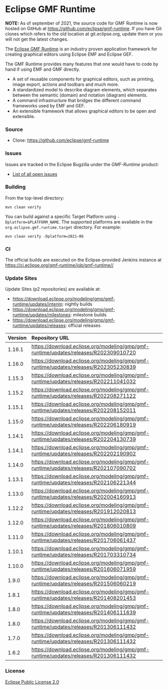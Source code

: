 # Eclipse GMF Runtime

**NOTE:** As of september of 2021, the source code for GMF Runtime is now hosted on GitHub at https://github.com/eclipse/gmf-runtime. If you have Git clones which refers to the old location at git.eclipse.org, update them or you will not get the latest changes.

The [Eclipse GMF Runtime](https://projects.eclipse.org/projects/modeling.gmf-runtime) is an industry proven application framework for creating graphical editors using Eclipse EMF and Eclipse GEF.

The GMF Runtime provides many features that one would have to code by hand if using EMF and GMF directly.

* A set of reusable components for graphical editors, such as printing, image export, actions and toolbars and much more.
* A standardized model to describe diagram elements, which separates between the semantic (domain) and notation (diagram) elements.
* A command infrastructure that bridges the different command frameworks used by EMF and GEF.
* An extensible framework that allows graphical editors to be open and extensible.

### Source

* Clone: https://github.com/eclipse/gmf-runtime

### Issues

Issues are tracked in the Eclipse Bugzilla under the _GMF-Runtime_ product:

* [List of all open issues](https://bugs.eclipse.org/bugs/buglist.cgi?bug_status=UNCONFIRMED&bug_status=NEW&bug_status=ASSIGNED&bug_status=REOPENED&classification=Modeling&component=General&list_id=20785712&product=GMF-Runtime&query_format=advanced)


### Building

From the top-level directory:

    mvn clean verify
    
You can build against a specific Target Platform using `-Dplatform=$PLATFORM_NAME`.
The supported platforms are available in the `org.eclipse.gmf.runtime.target` directory.
For example:

    mvn clean verify -Dplatform=2021-06

### CI

The official builds are executed on the Eclipse-provided Jenkins instance at <https://ci.eclipse.org/gmf-runtime/job/gmf-runtime//>

### Update Sites

Update Sites (p2 repositories) are available at:
* <https://download.eclipse.org/modeling/gmp/gmf-runtime/updates/interim>: nightly builds
* <https://download.eclipse.org/modeling/gmp/gmf-runtime/updates/milestones>: milestone builds
* <https://download.eclipse.org/modeling/gmp/gmf-runtime/updates/releases>: official releases

| Version | Repository URL                                                                       |
|:--------|:-------------------------------------------------------------------------------------|
| 1.16.1  | https://download.eclipse.org/modeling/gmp/gmf-runtime/updates/releases/R202309010720 |
| 1.16.0  | https://download.eclipse.org/modeling/gmp/gmf-runtime/updates/releases/R202305230839 |
| 1.15.3  | https://download.eclipse.org/modeling/gmp/gmf-runtime/updates/releases/R202211041032 |
| 1.15.2  | https://download.eclipse.org/modeling/gmp/gmf-runtime/updates/releases/R202208271122 |
| 1.15.1  | https://download.eclipse.org/modeling/gmp/gmf-runtime/updates/releases/R202208152011 |
| 1.15.0  | https://download.eclipse.org/modeling/gmp/gmf-runtime/updates/releases/R202206180919 |
| 1.14.1  | https://download.eclipse.org/modeling/gmp/gmf-runtime/updates/releases/R202204130739 |
| 1.14.1  | https://download.eclipse.org/modeling/gmp/gmf-runtime/updates/releases/R202202190902 |
| 1.14.0  | https://download.eclipse.org/modeling/gmp/gmf-runtime/updates/releases/R202107090702 |
| 1.13.1  | https://download.eclipse.org/modeling/gmp/gmf-runtime/updates/releases/R202106221344 |
| 1.13.0  | https://download.eclipse.org/modeling/gmp/gmf-runtime/updates/releases/R202004160913 |
| 1.12.2  | https://download.eclipse.org/modeling/gmp/gmf-runtime/updates/releases/R201912020813 |
| 1.12.0  | https://download.eclipse.org/modeling/gmp/gmf-runtime/updates/releases/R201806010809 |
| 1.11.0  | https://download.eclipse.org/modeling/gmp/gmf-runtime/updates/releases/R201706061437 |
| 1.10.1  | https://download.eclipse.org/modeling/gmp/gmf-runtime/updates/releases/R201703310734 |
| 1.10.0  | https://download.eclipse.org/modeling/gmp/gmf-runtime/updates/releases/R201606071959 |
| 1.9.0   | https://download.eclipse.org/modeling/gmp/gmf-runtime/updates/releases/R201506060219 |
| 1.8.1   | https://download.eclipse.org/modeling/gmp/gmf-runtime/updates/releases/R201408201453 |
| 1.8.0   | https://download.eclipse.org/modeling/gmp/gmf-runtime/updates/releases/R201406111639 |
| 1.8.0   | https://download.eclipse.org/modeling/gmp/gmf-runtime/updates/releases/R201306111432 |
| 1.7.0   | https://download.eclipse.org/modeling/gmp/gmf-runtime/updates/releases/R201306111432 |
| 1.6.2   | https://download.eclipse.org/modeling/gmp/gmf-runtime/updates/releases/R201306111432 |


### License

[Eclipse Public License 2.0](https://www.eclipse.org/legal/epl-2.0/)
